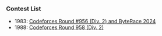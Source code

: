 ### Contest List
- 1983: [Codeforces Round #956 (Div. 2) and ByteRace 2024](https://codeforces.com/contest/1983)
- 1988: [Codeforces Round 958 (Div. 2)](https://codeforces.com/contest/1988)
